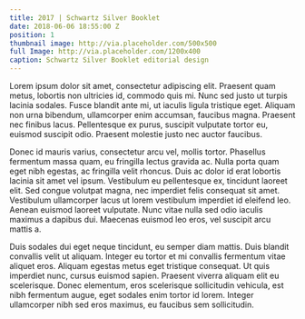 ```yaml
---
title: 2017 | Schwartz Silver Booklet
date: 2018-06-06 18:55:00 Z
position: 1
thumbnail image: http://via.placeholder.com/500x500
full Image: http://via.placeholder.com/1200x400
caption: Schwartz Silver Booklet editorial design
---
```


Lorem ipsum dolor sit amet, consectetur adipiscing elit. Praesent quam metus, lobortis non ultricies id, commodo quis mi. Nunc sed justo ut turpis lacinia sodales. Fusce blandit ante mi, ut iaculis ligula tristique eget. Aliquam non urna bibendum, ullamcorper enim accumsan, faucibus magna. Praesent nec finibus lacus. Pellentesque ex purus, suscipit vulputate tortor eu, euismod suscipit odio. Praesent molestie justo nec auctor faucibus.

Donec id mauris varius, consectetur arcu vel, mollis tortor. Phasellus fermentum massa quam, eu fringilla lectus gravida ac. Nulla porta quam eget nibh egestas, ac fringilla velit rhoncus. Duis ac dolor id erat lobortis lacinia sit amet vel ipsum. Vestibulum eu pellentesque ex, tincidunt laoreet elit. Sed congue volutpat magna, nec imperdiet felis consequat sit amet. Vestibulum ullamcorper lacus ut lorem vestibulum imperdiet id eleifend leo. Aenean euismod laoreet vulputate. Nunc vitae nulla sed odio iaculis maximus a dapibus dui. Maecenas euismod leo eros, vel suscipit arcu mattis a.

Duis sodales dui eget neque tincidunt, eu semper diam mattis. Duis blandit convallis velit ut aliquam. Integer eu tortor et mi convallis fermentum vitae aliquet eros. Aliquam egestas metus eget tristique consequat. Ut quis imperdiet nunc, cursus euismod sapien. Praesent viverra aliquam elit eu scelerisque. Donec elementum, eros scelerisque sollicitudin vehicula, est nibh fermentum augue, eget sodales enim tortor id lorem. Integer ullamcorper nibh sed eros maximus, eu faucibus sem sollicitudin.